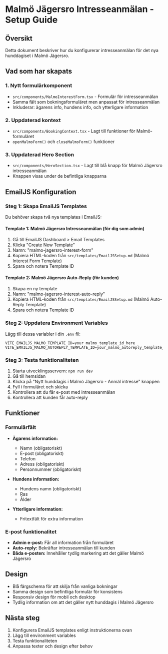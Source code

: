 # Malmö Jägersro Intresseanmälan - Setup Guide

## Översikt
Detta dokument beskriver hur du konfigurerar intresseanmälan för det nya hunddagiset i Malmö Jägersro.

## Vad som har skapats

### 1. Nytt formulärkomponent
- `src/components/MalmoInterestForm.tsx` - Formulär för intresseanmälan
- Samma fält som bokningsformuläret men anpassat för intresseanmälan
- Inkluderar: ägarens info, hundens info, och ytterligare information

### 2. Uppdaterad kontext
- `src/components/BookingContext.tsx` - Lagt till funktioner för Malmö-formuläret
- `openMalmoForm()` och `closeMalmoForm()` funktioner

### 3. Uppdaterad Hero Section
- `src/components/HeroSection.tsx` - Lagt till blå knapp för Malmö Jägersro intresseanmälan
- Knappen visas under de befintliga knapparna

## EmailJS Konfiguration

### Steg 1: Skapa EmailJS Templates

Du behöver skapa två nya templates i EmailJS:

#### Template 1: Malmö Jägersro Intresseanmälan (för dig som admin)
1. Gå till EmailJS Dashboard > Email Templates
2. Klicka "Create New Template"
3. Namn: "malmo-jagersro-interest-form"
4. Kopiera HTML-koden från `src/templates/EmailJSSetup.md` (Malmö Interest Form Template)
5. Spara och notera Template ID

#### Template 2: Malmö Jägersro Auto-Reply (för kunden)
1. Skapa en ny template
2. Namn: "malmo-jagersro-interest-auto-reply"
3. Kopiera HTML-koden från `src/templates/EmailJSSetup.md` (Malmö Auto-Reply Template)
4. Spara och notera Template ID

### Steg 2: Uppdatera Environment Variables

Lägg till dessa variabler i din `.env` fil:

```env
VITE_EMAILJS_MALMO_TEMPLATE_ID=your_malmo_template_id_here
VITE_EMAILJS_MALMO_AUTOREPLY_TEMPLATE_ID=your_malmo_autoreply_template_id_here
```

### Steg 3: Testa funktionaliteten

1. Starta utvecklingsservern: `npm run dev`
2. Gå till hemsidan
3. Klicka på "Nytt hunddagis i Malmö Jägersro - Anmäl intresse" knappen
4. Fyll i formuläret och skicka
5. Kontrollera att du får e-post med intresseanmälan
6. Kontrollera att kunden får auto-reply

## Funktioner

### Formulärfält
- **Ägarens information:**
  - Namn (obligatoriskt)
  - E-post (obligatoriskt)
  - Telefon
  - Adress (obligatoriskt)
  - Personnummer (obligatoriskt)

- **Hundens information:**
  - Hundens namn (obligatoriskt)
  - Ras
  - Ålder

- **Ytterligare information:**
  - Fritextfält för extra information

### E-post funktionalitet
- **Admin e-post:** Får all information från formuläret
- **Auto-reply:** Bekräftar intresseanmälan till kunden
- **Båda e-posten:** Innehåller tydlig markering att det gäller Malmö Jägersro

## Design
- Blå färgschema för att skilja från vanliga bokningar
- Samma design som befintliga formulär för konsistens
- Responsiv design för mobil och desktop
- Tydlig information om att det gäller nytt hunddagis i Malmö Jägersro

## Nästa steg
1. Konfigurera EmailJS templates enligt instruktionerna ovan
2. Lägg till environment variables
3. Testa funktionaliteten
4. Anpassa texter och design efter behov
